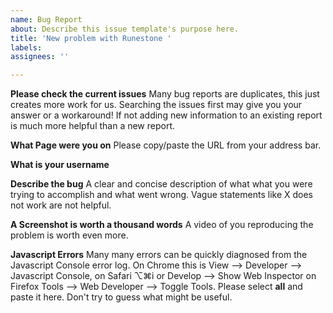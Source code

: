 ```yaml
---
name: Bug Report
about: Describe this issue template's purpose here.
title: 'New problem with Runestone '
labels: 
assignees: ''

---
```


**Please check the current issues** Many bug reports are duplicates, this just creates more work for us. Searching the issues first may give you your answer or a workaround! If not adding new information to an existing report is much more helpful than a new report.

**What Page were you on**
Please copy/paste the URL from your address bar.

**What is your username**

**Describe the bug**
A clear and concise description of what what you were trying to accomplish and what went wrong. Vague statements like X does not work are not helpful.

**A Screenshot is worth a thousand words**
A video of you reproducing the problem is worth even more.

**Javascript Errors**
Many many errors can be quickly diagnosed from the Javascript Console error log. On Chrome this is View --> Developer --> Javascript Console, on Safari ⌥⌘i or Develop --> Show Web Inspector on Firefox Tools --> Web Developer --> Toggle Tools.  Please select **all** and paste it here.  Don't try to guess what might be useful.

